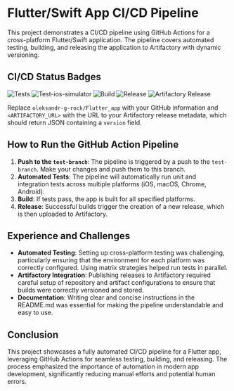 # Flutter/Swift App CI/CD Pipeline

This project demonstrates a CI/CD pipeline using GitHub Actions for a cross-platform Flutter/Swift application. The pipeline covers automated testing, building, and releasing the application to Artifactory with dynamic versioning.

## CI/CD Status Badges

![Tests](https://github.com/oleksandr-g-rock/Flutter_app/workflows/test/badge.svg?branch=test-branch)
![Test-ios-simulator](https://github.com/oleksandr-g-rock/Flutter_app/workflows/test-ios-simulator/badge.svg?branch=test-branch)
![Build](https://github.com/oleksandr-g-rock/Flutter_app/workflows/build/badge.svg?branch=test-branch)
![Release](https://github.com/oleksandr-g-rock/Flutter_app/workflows/release/badge.svg?branch=test-branch)
![Artifactory Release](https://img.shields.io/badge/dynamic/json?url=<ARTIFACTORY_URL>&label=release&query=$.version&color=blue)

Replace `oleksandr-g-rock/Flutter_app` with your GitHub information and `<ARTIFACTORY_URL>` with the URL to your Artifactory release metadata, which should return JSON containing a `version` field.

## How to Run the GitHub Action Pipeline

1. **Push to the `test-branch`**: The pipeline is triggered by a push to the `test-branch`. Make your changes and push them to this branch.
2. **Automated Tests**: The pipeline will automatically run unit and integration tests across multiple platforms (iOS, macOS, Chrome, Android).
3. **Build**: If tests pass, the app is built for all specified platforms.
4. **Release**: Successful builds trigger the creation of a new release, which is then uploaded to Artifactory.

## Experience and Challenges

- **Automated Testing**: Setting up cross-platform testing was challenging, particularly ensuring that the environment for each platform was correctly configured. Using matrix strategies helped run tests in parallel.
- **Artifactory Integration**: Publishing releases to Artifactory required careful setup of repository and artifact configurations to ensure that builds were correctly versioned and stored.
- **Documentation**: Writing clear and concise instructions in the README.md was essential for making the pipeline understandable and easy to use.

## Conclusion

This project showcases a fully automated CI/CD pipeline for a Flutter app, leveraging GitHub Actions for seamless testing, building, and releasing. The process emphasized the importance of automation in modern app development, significantly reducing manual efforts and potential human errors.

